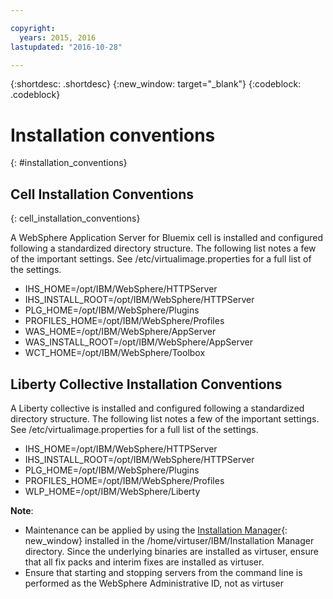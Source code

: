 ```yaml
---

copyright:
  years: 2015, 2016
lastupdated: "2016-10-28"

---
```


{:shortdesc: .shortdesc}
{:new_window: target="_blank"}
{:codeblock: .codeblock}

# Installation conventions
{: #installation_conventions}

## Cell Installation Conventions
{: cell_installation_conventions}

A WebSphere Application Server for Bluemix cell is installed and configured following a standardized directory structure. The following list notes a few of the important settings.  See /etc/virtualimage.properties for a full list of the settings.

* IHS_HOME=/opt/IBM/WebSphere/HTTPServer
* IHS_INSTALL_ROOT=/opt/IBM/WebSphere/HTTPServer
* PLG_HOME=/opt/IBM/WebSphere/Plugins
* PROFILES_HOME=/opt/IBM/WebSphere/Profiles
* WAS_HOME=/opt/IBM/WebSphere/AppServer
* WAS_INSTALL_ROOT=/opt/IBM/WebSphere/AppServer
* WCT_HOME=/opt/IBM/WebSphere/Toolbox

## Liberty Collective Installation Conventions

A Liberty collective is installed and configured following a standardized directory structure. The following list notes a few of the important settings.  See /etc/virtualimage.properties for a full list of the settings.

* IHS_HOME=/opt/IBM/WebSphere/HTTPServer
* IHS_INSTALL_ROOT=/opt/IBM/WebSphere/HTTPServer
* PLG_HOME=/opt/IBM/WebSphere/Plugins
* PROFILES_HOME=/opt/IBM/WebSphere/Profiles
* WLP_HOME=/opt/IBM/WebSphere/Liberty

**Note**:
* Maintenance can be applied by using the [Installation Manager](http://www.ibm.com/support/knowledgecenter/SSDV2W_1.8.3/com.ibm.cic.agent.ui.doc/helpindex_imic.html){: new_window} installed in the /home/virtuser/IBM/Installation Manager directory. Since the underlying binaries are installed as virtuser, ensure that all fix packs and interim fixes are installed as virtuser.
* Ensure that starting and stopping servers from the command line is performed as the WebSphere Administrative ID, not as virtuser

